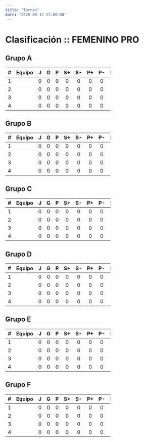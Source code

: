 ```yaml
---
title: "Torneo"
date: "2018-06-12 22:00:00"
---
```



<style>
table {
    width: 66%;
	min-width: 256px;
}
</style>

# Clasificación :: FEMENINO PRO

## Grupo A

\# 	 | Equipo 				 	 | J   | G 	 | P   | S+  | S-  | P+  | P-  | Ptos.
:---:| ------					 |:---:|:---:|:---:|:---:|:---:|:---:|:---:| :---:
1  	 |  	 					 | 0   | 0 	 | 0   | 0   | 0   | 0   | 0   | 0
2  	 |  		 	 			 | 0   | 0 	 | 0   | 0   | 0   | 0   | 0   | 0
3  	 |  	 	 	 			 | 0   | 0 	 | 0   | 0   | 0   | 0   | 0   | 0
4  	 |  		 	 			 | 0   | 0 	 | 0   | 0   | 0   | 0   | 0   | 0

## Grupo B

\# 	 | Equipo 				 	 | J   | G 	 | P   | S+  | S-  | P+  | P-  | Ptos.
:---:| ------					 |:---:|:---:|:---:|:---:|:---:|:---:|:---:| :---:
1  	 |  	 					 | 0   | 0 	 | 0   | 0   | 0   | 0   | 0   | 0
2  	 |  		 	 			 | 0   | 0 	 | 0   | 0   | 0   | 0   | 0   | 0
3  	 |  	 	 	 			 | 0   | 0 	 | 0   | 0   | 0   | 0   | 0   | 0
4  	 |  		 	 			 | 0   | 0 	 | 0   | 0   | 0   | 0   | 0   | 0

## Grupo C

\# 	 | Equipo 				 	 | J   | G 	 | P   | S+  | S-  | P+  | P-  | Ptos.
:---:| ------					 |:---:|:---:|:---:|:---:|:---:|:---:|:---:| :---:
1  	 |  	 					 | 0   | 0 	 | 0   | 0   | 0   | 0   | 0   | 0
2  	 |  		 	 			 | 0   | 0 	 | 0   | 0   | 0   | 0   | 0   | 0
3  	 |  	 	 	 			 | 0   | 0 	 | 0   | 0   | 0   | 0   | 0   | 0
4  	 |  		 	 			 | 0   | 0 	 | 0   | 0   | 0   | 0   | 0   | 0

## Grupo D

\# 	 | Equipo 				 	 | J   | G 	 | P   | S+  | S-  | P+  | P-  | Ptos.
:---:| ------					 |:---:|:---:|:---:|:---:|:---:|:---:|:---:| :---:
1  	 |  	 					 | 0   | 0 	 | 0   | 0   | 0   | 0   | 0   | 0
2  	 |  		 	 			 | 0   | 0 	 | 0   | 0   | 0   | 0   | 0   | 0
3  	 |  	 	 	 			 | 0   | 0 	 | 0   | 0   | 0   | 0   | 0   | 0
4  	 |  		 	 			 | 0   | 0 	 | 0   | 0   | 0   | 0   | 0   | 0

## Grupo E

\# 	 | Equipo 				 	 | J   | G 	 | P   | S+  | S-  | P+  | P-  | Ptos.
:---:| ------					 |:---:|:---:|:---:|:---:|:---:|:---:|:---:| :---:
1  	 |  	 					 | 0   | 0 	 | 0   | 0   | 0   | 0   | 0   | 0
2  	 |  		 	 			 | 0   | 0 	 | 0   | 0   | 0   | 0   | 0   | 0
3  	 |  	 	 	 			 | 0   | 0 	 | 0   | 0   | 0   | 0   | 0   | 0
4  	 |  		 	 			 | 0   | 0 	 | 0   | 0   | 0   | 0   | 0   | 0

## Grupo F

\# 	 | Equipo 				 	 | J   | G 	 | P   | S+  | S-  | P+  | P-  | Ptos.
:---:| ------					 |:---:|:---:|:---:|:---:|:---:|:---:|:---:| :---:
1  	 |  	 					 | 0   | 0 	 | 0   | 0   | 0   | 0   | 0   | 0
2  	 |  		 	 			 | 0   | 0 	 | 0   | 0   | 0   | 0   | 0   | 0
3  	 |  	 	 	 			 | 0   | 0 	 | 0   | 0   | 0   | 0   | 0   | 0
4  	 |  		 	 			 | 0   | 0 	 | 0   | 0   | 0   | 0   | 0   | 0
